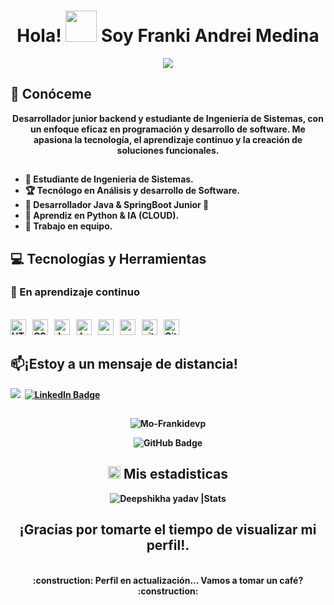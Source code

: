 <h1 align="center"><b>Hola!  <img src='https://raw.githubusercontent.com/ShahriarShafin/ShahriarShafin/main/Assets/handshake.gif' width="50px" height="50px">  Soy Franki Andrei Medina</h1>

<p align="center">
  <a href="https://github.com/DenverCoder1/readme-typing-svg"><img src="https://readme-typing-svg.herokuapp.com/?lines=Analista%20y%20Desarrollador%20de%20Software;Estudiante%20de%20Ingenieria%20de%20Sistemas&center=true&width=440&height=50"></a>
</p>

<h2> 🔭 Conóceme </h2>


<p align = "center">
Desarrollador junior backend y estudiante de Ingeniería de Sistemas, con un enfoque eficaz en programación y desarrollo de software. Me apasiona la tecnología, el aprendizaje continuo y la creación de soluciones funcionales.
</p>
<h2></h2>

- :school: Estudiante de Ingenieria de Sistemas.
- 🏆 Tecnólogo en Análisis y desarrollo de Software.
- 👑 Desarrollador Java & SpringBoot Junior :penguin:
- 🌱 Aprendiz en Python & IA (CLOUD).
- 👯 Trabajo en equipo.

<h2> 💻 Tecnologías y Herramientas</h2>
<h3>🚀 En aprendizaje continuo </h3>
<br>
<span>
    <img src="https://img.shields.io/badge/HTML5-E34F26?style=for-the-badge&logo=html5&logoColor=white" alt="HTML5 logo" title="HTML5" height="25" />
</span>
&nbsp;
<span>
    <img src="https://img.shields.io/badge/CSS3-1572B6?style=for-the-badge&logo=css3&logoColor=white" alt="CSS3 logo" title="CSS3" height="25" />
</span>
&nbsp;
<span>
    <img src="https://img.shields.io/badge/JavaScript-323330?style=for-the-badge&logo=javascript&logoColor=F7DF1E" alt="JavaScript logo" title="JavaScript" height="25" />
</span>
&nbsp;
<span>
    <img src="https://img.shields.io/badge/Java-ED8B00?style=for-the-badge&logo=java&logoColor=white" alt="Java logo" title="Java" height="25" />
</span>
&nbsp;
<span>
    <img src="https://img.shields.io/badge/spring%20boot-6DB33F.svg?style=for-the-badge&logo=springboot&logoColor=white" alt="spring Boot" title="spring Boot" height="25" />
</span>
&nbsp;
<span>
    <img src="https://img.shields.io/badge/postgres-%23316192.svg?style=for-the-badge&logo=postgresql&logoColor=white" alt="postgres" title="Postgres" height="25" />
</span>
&nbsp;
<span>
    <img src="https://img.shields.io/badge/GIT-E44C30?style=for-the-badge&logo=git&logoColor=white" alt="git logo" title="Git" height="25" />
</span>
&nbsp;
<span>
    <img src="https://img.shields.io/badge/GitHub-100000?style=for-the-badge&logo=github&logoColor=white" alt="Github logo" title="Github" height="25" />
</span>
&nbsp;
  
</br>
<h2>📫¡Estoy a un mensaje de distancia! </h2>


[![](https://img.shields.io/badge/-franmec71@hotmail.com-red?style=flat-square&logo=Hotmail&logoColor=white)](mailto:franmec71@hotmail.com)&nbsp;
[![LinkedIn Badge](https://img.shields.io/badge/-Franki_Andrei_Medina-blue?style=flat-square&logo=Linkedin&logoColor=white&link=https://www.linkedin.com/in/franki-andrei-medina-back-end/)](https://www.linkedin.com/in/Franki-Andrei-medina-back-end/)&nbsp;
<h2></h2>
<p align="center"> 
  <img src="https://komarev.com/ghpvc/?username=Mo-Frankidevp&label=Visualizaciones&color=25D366" alt="Mo-Frankidevp" />
</p>

<p align = "center">
  <img src="https://img.shields.io/github/followers/Frankidevp?label=Seguidores&style=social" alt="GitHub Badge"/>
<h2 align="center"><picture> <img src = "https://github.com/7oSkaaa/7oSkaaa/blob/main/Images/OS.gif?raw=true" width = 20px>  </picture>Mis estadisticas</h2>
  
 <div align="center">
<img src="https://github-readme-stats.vercel.app/api?username=deepshikhayadav&count_private=true&show_icons=true&theme=highcontrast&include_all_commits=true" alt="Deepshikha yadav |Stats" />
</p>

<h2 align="center">¡Gracias por tomarte el tiempo de visualizar mi perfil!.</h2>
<br />
:construction: Perfil en actualización... Vamos a tomar un café? :construction:
<br />

